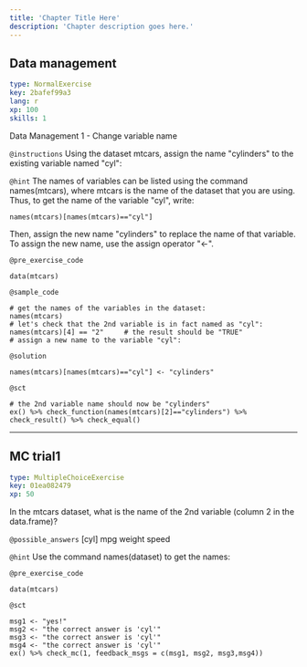 ```yaml
---
title: 'Chapter Title Here'
description: 'Chapter description goes here.'
---
```


## Data management

```yaml
type: NormalExercise
key: 2bafef99a3
lang: r
xp: 100
skills: 1
```

Data Management 1 - Change variable name

`@instructions`
Using the dataset mtcars, assign the name "cylinders" to the existing variable named "cyl":

`@hint`
The names of variables can be listed using the command names(mtcars), where mtcars is the name of the dataset that you are using.
Thus, to get the name of the variable "cyl", write:  
``` {r}
names(mtcars)[names(mtcars)=="cyl"]
```
Then, assign the new name "cylinders" to replace the name of that variable. To assign the new name, use the assign operator "<-".

`@pre_exercise_code`
```{r}
data(mtcars)
```

`@sample_code`
```{r}
# get the names of the variables in the dataset:
names(mtcars)
# let's check that the 2nd variable is in fact named as "cyl":
names(mtcars)[4] == "2"     # the result should be "TRUE"
# assign a new name to the variable "cyl":

```

`@solution`
```{r}
names(mtcars)[names(mtcars)=="cyl"] <- "cylinders"
```

`@sct`
```{r}
# the 2nd variable name should now be "cylinders"
ex() %>% check_function(names(mtcars)[2]=="cylinders") %>% check_result() %>% check_equal() 
```

---

## MC trial1

```yaml
type: MultipleChoiceExercise
key: 01ea082479
xp: 50
```

In the mtcars dataset, what is the name of the 2nd variable (column 2 in the data.frame)?

`@possible_answers`
[cyl]
mpg
weight
speed

`@hint`
Use the command names(dataset) to get the names:

`@pre_exercise_code`
```{r}
data(mtcars)
```

`@sct`
```{r}
msg1 <- "yes!"
msg2 <- "the correct answer is 'cyl'"
msg3 <- "the correct answer is 'cyl'"
msg4 <- "the correct answer is 'cyl'"
ex() %>% check_mc(1, feedback_msgs = c(msg1, msg2, msg3,msg4))
```
